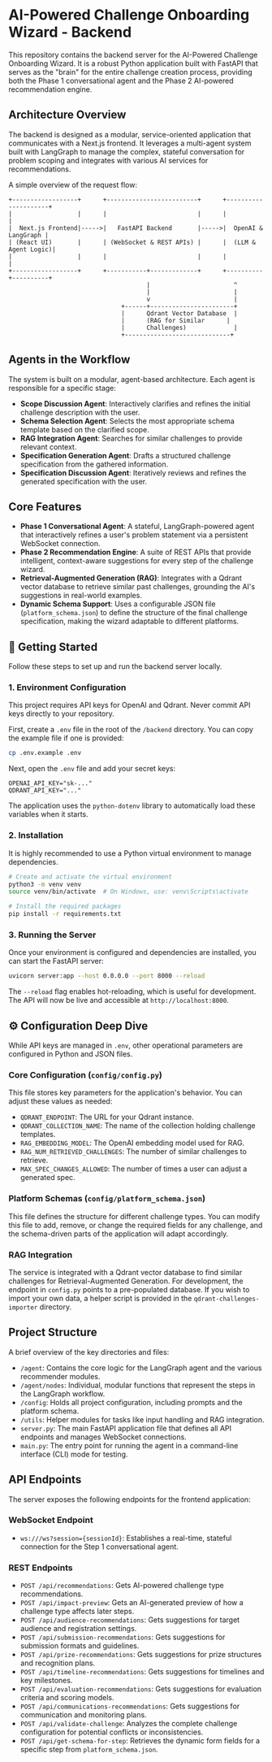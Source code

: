 # AI-Powered Challenge Onboarding Wizard - Backend

This repository contains the backend server for the AI-Powered Challenge Onboarding Wizard. It is a robust Python application built with FastAPI that serves as the "brain" for the entire challenge creation process, providing both the Phase 1 conversational agent and the Phase 2 AI-powered recommendation engine.

## Architecture Overview

The backend is designed as a modular, service-oriented application that communicates with a Next.js frontend. It leverages a multi-agent system built with LangGraph to manage the complex, stateful conversation for problem scoping and integrates with various AI services for recommendations.

A simple overview of the request flow:

```
+------------------+      +-------------------------+      +---------------------+
|                  |      |                         |      |                     |
|  Next.js Frontend|----->|   FastAPI Backend       |----->|  OpenAI & LangGraph |
| (React UI)       |      | (WebSocket & REST APIs) |      |  (LLM & Agent Logic)|
|                  |      |                         |      |                     |
+------------------+      +-----------+-------------+      +----------+----------+
                                      |                       ^
                                      |                       |
                                      v                       |
                               +------+-----------------------+
                               |      Qdrant Vector Database  |
                               |      (RAG for Similar      |
                               |      Challenges)             |
                               +-----------------------------+
```

## Agents in the Workflow

The system is built on a modular, agent-based architecture. Each agent is responsible for a specific stage:

- **Scope Discussion Agent**: Interactively clarifies and refines the initial challenge description with the user.
- **Schema Selection Agent**: Selects the most appropriate schema template based on the clarified scope.
- **RAG Integration Agent**: Searches for similar challenges to provide relevant context.
- **Specification Generation Agent**: Drafts a structured challenge specification from the gathered information.
- **Specification Discussion Agent**: Iteratively reviews and refines the generated specification with the user.

## Core Features

- **Phase 1 Conversational Agent**: A stateful, LangGraph-powered agent that interactively refines a user's problem statement via a persistent WebSocket connection.
- **Phase 2 Recommendation Engine**: A suite of REST APIs that provide intelligent, context-aware suggestions for every step of the challenge wizard.
- **Retrieval-Augmented Generation (RAG)**: Integrates with a Qdrant vector database to retrieve similar past challenges, grounding the AI's suggestions in real-world examples.
- **Dynamic Schema Support**: Uses a configurable JSON file (`platform_schema.json`) to define the structure of the final challenge specification, making the wizard adaptable to different platforms.

## 🚀 Getting Started

Follow these steps to set up and run the backend server locally.

### 1. Environment Configuration

This project requires API keys for OpenAI and Qdrant. Never commit API keys directly to your repository.

First, create a `.env` file in the root of the `/backend` directory. You can copy the example file if one is provided:

```bash
cp .env.example .env
```

Next, open the `.env` file and add your secret keys:

```
OPENAI_API_KEY="sk-..."
QDRANT_API_KEY="..."
```

The application uses the `python-dotenv` library to automatically load these variables when it starts.

### 2. Installation

It is highly recommended to use a Python virtual environment to manage dependencies.

```bash
# Create and activate the virtual environment
python3 -m venv venv
source venv/bin/activate  # On Windows, use: venv\Scripts\activate

# Install the required packages
pip install -r requirements.txt
```

### 3. Running the Server

Once your environment is configured and dependencies are installed, you can start the FastAPI server:

```bash
uvicorn server:app --host 0.0.0.0 --port 8000 --reload
```

The `--reload` flag enables hot-reloading, which is useful for development. The API will now be live and accessible at `http://localhost:8000`.

## ⚙️ Configuration Deep Dive

While API keys are managed in `.env`, other operational parameters are configured in Python and JSON files.

### Core Configuration (`config/config.py`)

This file stores key parameters for the application's behavior. You can adjust these values as needed:

- `QDRANT_ENDPOINT`: The URL for your Qdrant instance.
- `QDRANT_COLLECTION_NAME`: The name of the collection holding challenge templates.
- `RAG_EMBEDDING_MODEL`: The OpenAI embedding model used for RAG.
- `RAG_NUM_RETRIEVED_CHALLENGES`: The number of similar challenges to retrieve.
- `MAX_SPEC_CHANGES_ALLOWED`: The number of times a user can adjust a generated spec.

### Platform Schemas (`config/platform_schema.json`)

This file defines the structure for different challenge types. You can modify this file to add, remove, or change the required fields for any challenge, and the schema-driven parts of the application will adapt accordingly.

### RAG Integration

The service is integrated with a Qdrant vector database to find similar challenges for Retrieval-Augmented Generation. For development, the endpoint in `config.py` points to a pre-populated database. If you wish to import your own data, a helper script is provided in the `qdrant-challenges-importer` directory.

## Project Structure

A brief overview of the key directories and files:

- `/agent`: Contains the core logic for the LangGraph agent and the various recommender modules.
- `/agent/nodes`: Individual, modular functions that represent the steps in the LangGraph workflow.
- `/config`: Holds all project configuration, including prompts and the platform schema.
- `/utils`: Helper modules for tasks like input handling and RAG integration.
- `server.py`: The main FastAPI application file that defines all API endpoints and manages WebSocket connections.
- `main.py`: The entry point for running the agent in a command-line interface (CLI) mode for testing.

## API Endpoints

The server exposes the following endpoints for the frontend application:

### WebSocket Endpoint
- `ws:///ws?session={sessionId}`: Establishes a real-time, stateful connection for the Step 1 conversational agent.

### REST Endpoints
- `POST /api/recommendations`: Gets AI-powered challenge type recommendations.
- `POST /api/impact-preview`: Gets an AI-generated preview of how a challenge type affects later steps.
- `POST /api/audience-recommendations`: Gets suggestions for target audience and registration settings.
- `POST /api/submission-recommendations`: Gets suggestions for submission formats and guidelines.
- `POST /api/prize-recommendations`: Gets suggestions for prize structures and recognition plans.
- `POST /api/timeline-recommendations`: Gets suggestions for timelines and key milestones.
- `POST /api/evaluation-recommendations`: Gets suggestions for evaluation criteria and scoring models.
- `POST /api/communications-recommendations`: Gets suggestions for communication and monitoring plans.
- `POST /api/validate-challenge`: Analyzes the complete challenge configuration for potential conflicts or inconsistencies.
- `POST /api/get-schema-for-step`: Retrieves the dynamic form fields for a specific step from `platform_schema.json`.